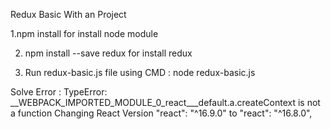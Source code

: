 Redux Basic With an Project

1.npm install    for install node module 

2. npm install --save redux  for install redux 

3. Run redux-basic.js file using CMD : node redux-basic.js

Solve Error :  TypeError: __WEBPACK_IMPORTED_MODULE_0_react___default.a.createContext is not a function
Changing React Version 
    "react": "^16.9.0" to     "react": "^16.8.0",


